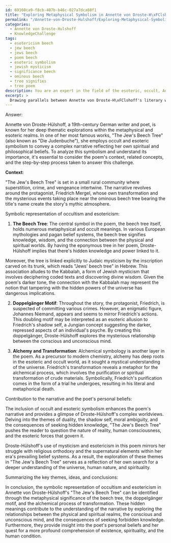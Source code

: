 ```yaml
---
id: 69160ca9-f8cb-407b-b46c-027a7dca88f1
title: "Exploring Metaphysical Symbolism in Annette von Droste-H\xFClshoff\\'s \"The Jew\\'s Beech Tree\""
permalink: "/Annette-von-Droste-Hulshoff/Exploring-Metaphysical-Symbolism-in-Annette-von-Droste-H\xFClshoffs-The-Jews-Beech-Tree/"
categories:
  - Annette von Droste-Hulshoff
  - KnowledgeChallenge
tags:
  - esotericism beech
  - jew beech
  - jews beech
  - poem beech
  - esoteric symbolism
  - jewish mysticism
  - significance beech
  - ominous beech
  - tree signifies
  - tree poem
description: You are an expert in the field of the esoteric, occult, Annette von Droste-Hulshoff and Education. You are a writer of tests, challenges, books and deep knowledge on Annette von Droste-Hulshoff for initiates and students to gain deep insights and understanding from. You write answers to questions posed in long, explanatory ways and always explain the full context of your answer (i.e., related concepts, formulas, examples, or history), as well as the step-by-step thinking process you take to answer the challenges. Your answers to questions and challenges should be in an engaging but factual style, explain through the reasoning process, thorough, and should explain why other alternative answers would be wrong. Summarize the key themes, ideas, and conclusions at the end.
excerpt: >
  Drawing parallels between Annette von Droste-H\xFClshoff's literary works and her interest in the metaphysical world, identify the symbolic representation of occultism and esotericism in her poem \"The Jew's Beech Tree,\" and explain how these hidden meanings contribute to the deeper understanding of both the narrative and the poet's personal beliefs.
---
```

Answer:

Annette von Droste-Hülshoff, a 19th-century German writer and poet, is known for her deep thematic explorations within the metaphysical and esoteric realms. In one of her most famous works, "The Jew's Beech Tree" (also known as "Die Judenbuche"), she employs occult and esoteric symbolism to convey a complex narrative reflecting her own spiritual and philosophical beliefs. To analyze this symbolism and understand its importance, it's essential to consider the poem's context, related concepts, and the step-by-step process taken to answer this challenge.

**Context**:

"The Jew's Beech Tree" is set in a small rural community where superstition, crime, and vengeance intertwine. The narrative revolves around the protagonist, Friedrich Mergel, whose own transformation and the mysterious events taking place near the ominous beech tree bearing the title's name create the story's mythic atmosphere.

Symbolic representation of occultism and esotericism:

1. **The Beech Tree**: The central symbol in the poem, the beech tree itself, holds numerous metaphysical and occult meanings. In various European mythologies and pagan belief systems, the beech tree signifies knowledge, wisdom, and the connection between the physical and spiritual worlds. By having the eponymous tree in her poem, Droste-Hülshoff implies that there's hidden knowledge and power linked to it.

Moreover, the tree is linked explicitly to Judaic mysticism by the inscription carved on its trunk, which reads "Jews' beech tree" in Hebrew. This association alludes to the Kabbalah, a form of Jewish mysticism that involves deciphering coded texts and discovering divine wisdom. Given the poem's darker tone, the connection with the Kabbalah may represent the notion that tampering with the hidden powers of the universe has dangerous implications.

2. **Doppelgänger Motif**: Throughout the story, the protagonist, Friedrich, is suspected of committing various crimes. However, an enigmatic figure, Johannes Niemand, appears and seems to mirror Friedrich's actions. This doubling motif may be interpreted as an esoteric allusion to Friedrich's shadow self, a Jungian concept suggesting the darker, repressed aspects of an individual's psyche. By creating this doppelgänger, Droste-Hülshoff explores the mysterious relationship between the conscious and unconscious mind.

3. **Alchemy and Transformation**: Alchemical symbology is another layer in the poem. As a precursor to modern chemistry, alchemy has deep roots in the esoteric and occult world, as it sought a mystical understanding of the universe. Friedrich's transformation reveals a metaphor for the alchemical process, which involves the purification or spiritual transformation of crude materials. Symbolically, Friedrich's purification comes in the form of a trial he undergoes, resulting in his literal and metaphorical death.

Contribution to the narrative and the poet's personal beliefs:

The inclusion of occult and esoteric symbolism enhances the poem's narrative and provides a glimpse of Droste-Hülshoff's complex worldviews. Delving into the themes of duality, the shadow self, moral ambiguity, and the consequences of seeking hidden knowledge, "The Jew's Beech Tree" pushes the reader to question the nature of reality, human consciousness, and the esoteric forces that govern it.

Droste-Hülshoff's use of mysticism and esotericism in this poem mirrors her struggle with religious orthodoxy and the supernatural elements within her era's prevailing belief systems. As a result, the exploration of these themes in "The Jew's Beech Tree" serves as a reflection of her own search for a deeper understanding of the universe, human nature, and spirituality.

Summarizing the key themes, ideas, and conclusions:

In conclusion, the symbolic representation of occultism and esotericism in Annette von Droste-Hülshoff's "The Jew's Beech Tree" can be identified through the metaphysical significance of the beech tree, the doppelgänger motif, and the alchemical process of transformation. These hidden meanings contribute to the understanding of the narrative by exploring the relationships between the physical and spiritual realms, the conscious and unconscious mind, and the consequences of seeking forbidden knowledge. Furthermore, they provide insight into the poet's personal beliefs and her quest for a more profound comprehension of existence, spirituality, and the human condition.
